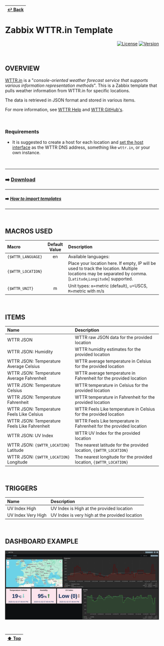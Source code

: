 | [↩️ Back](../) |
| --- |

# Zabbix WTTR.in Template

<div align="right">

[![License](https://img.shields.io/badge/License-GPL3-blue?logo=opensourceinitiative&logoColor=fff)](./../../LICENSE) [![Version](https://img.shields.io/badge/Version-721-blue?logo=zotero&color=0aa8d2)](./zabbix_housekeeper_template_v705.yaml)

</div>

<BR>

## OVERVIEW

[WTTR.in](https://wttr.in) is a "_console-oriented weather forecast service that supports various information representation methods_". This is a Zabbix template that pulls weather information from WTTR.in for specific locations.

The data is retrieved in JSON format and stored in various items.

For more information, see [WTTR Help](https://wttr.in/:help) and [WTTR GitHub's](https://github.com/chubin/wttr.in).

<BR>

### Requirements

- It is suggested to create a host for each location and [set the host interface](https://www.zabbix.com/documentation/current/en/manual/config/hosts/host) as the WTTR DNS address, something like `wttr.in`, or your own instance.

<BR>

---
### ➡️ [Download](./wttr_http_template_v721.yaml)
---
#### ➡️ [*How to import templates*](https://www.zabbix.com/documentation/current/en/manual/xml_export_import/templates#importing)
---

<BR>

## MACROS USED

| Macro              | Default Value | Description |
| :----------------- | :-----------: | :---------- |
| `{$WTTR_LANGUAGE}` | en            | Available languages: [](https://wttr.in/:translation) |
| `{$WTTR_LOCATION}` |               | Place your location here. If empty, IP will be used to track the location. Multiple locations may be separated by comma. [`Latitude`,`Longitude`] supported. |
| `{$WTTR_UNIT}`     | m             | Unit types: `m`=metric (default), `u`=USCS, `M`=metric with m/s |

<BR>

## ITEMS

| Name                                         | Description |
| :------------------------------------------- | :---------- |
| WTTR JSON                                    | WTTR raw JSON data for the provided location |
| WTTR JSON: Humidity                          | WTTR humidity estimates for the provided location |
| WTTR JSON: Temperature Average Celsius       | WTTR average temperature in Celsius for the provided location |
| WTTR JSON: Temperature Average Fahrenheit    | WTTR average temperature in Fahrenheit for the provided location |
| WTTR JSON: Temperature Celsius               | WTTR temperature in Celsius for the provided location |
| WTTR JSON: Temperature Fahrenheit            | WTTR temperature in Fahrenheit for the provided location |
| WTTR JSON: Temperature Feels Like Celsius    | WTTR Feels Like temperature in Celsius for the provided location |
| WTTR JSON: Temperature Feels Like Fahrenheit | WTTR Feels Like temperature in Fahrenheit for the provided location |
| WTTR JSON: UV Index                          | WTTR UV Index for the provided location |
| WTTR JSON: `{$WTTR_LOCATION}` Latitude       | The nearest latitude for the provided location, `{$WTTR_LOCATION}` |
| WTTR JSON: `{$WTTR_LOCATION}` Longitude      | The nearest longitude for the provided location, `{$WTTR_LOCATION}` |

<BR>

## TRIGGERS

| Name               | Description |
| :----------------- | :---------- |
| UV Index High      | UV Index is High at the provided location |
| UV Index Very High | UV Index is very high at the provided location |

<BR>

## DASHBOARD EXAMPLE

![Zabbix WTTR Dashboard](./image/wttr_dashboard_sample.png)

<BR>

| [⬆️ Top](#zabbix-wttr-template) |
| --- |